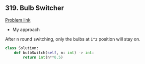 ## 319. Bulb Switcher

[Problem link](https://leetcode.com/problems/bulb-switcher/)

- My approach

After n round switching, only the bulbs at `i^2` position will stay on.

```python
class Solution:
    def bulbSwitch(self, n: int) -> int:
        return int(n**0.5)
```
